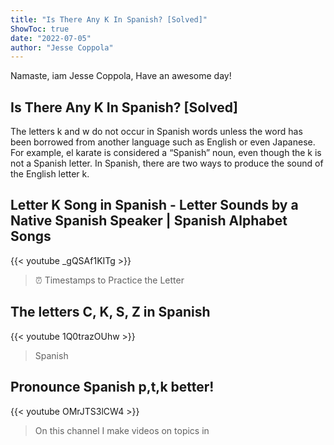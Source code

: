 ```yaml
---
title: "Is There Any K In Spanish? [Solved]"
ShowToc: true 
date: "2022-07-05"
author: "Jesse Coppola" 
---
```


Namaste, iam Jesse Coppola, Have an awesome day!
## Is There Any K In Spanish? [Solved]
The letters k and w do not occur in Spanish words unless the word has been borrowed from another language such as English or even Japanese. For example, el karate is considered a “Spanish” noun, even though the k is not a Spanish letter. In Spanish, there are two ways to produce the sound of the English letter k.

## Letter K Song in Spanish - Letter Sounds by a Native Spanish Speaker | Spanish Alphabet Songs
{{< youtube _gQSAf1KITg >}}
>⏰ Timestamps to Practice the Letter 

## The letters C, K, S, Z in Spanish
{{< youtube 1Q0trazOUhw >}}
>Spanish

## Pronounce Spanish p,t,k better!
{{< youtube OMrJTS3lCW4 >}}
>On this channel I make videos on topics in 

